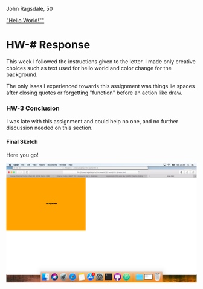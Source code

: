 John Ragsdale, 50

[ "Hello World!"" ](https://yourusername.github.io/120-work/HW-3/)


# HW-# Response

This week I followed the instructions given to the letter. I made only creative choices such as text used for hello world and color change for the background.

The only isses I experienced towards this assignment was things lie spaces after closing quotes or forgetting "function" before an action like draw.

### HW-3 Conclusion

I was late with this assignment and could help no one, and no further discussion needed on this section.

#### Final Sketch

Here you go!

![This is my final HW-3 Sketch](imgs/HW-3_Image.png) 
